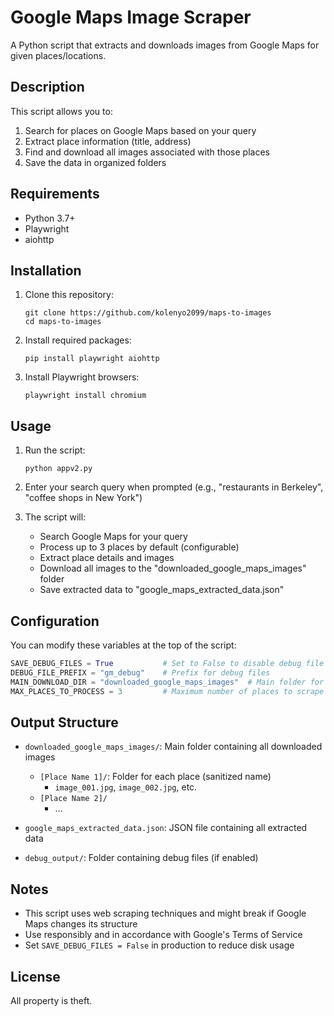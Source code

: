 # Google Maps Image Scraper

A Python script that extracts and downloads images from Google Maps for given places/locations.

## Description

This script allows you to:
1. Search for places on Google Maps based on your query
2. Extract place information (title, address)
3. Find and download all images associated with those places
4. Save the data in organized folders

## Requirements

- Python 3.7+
- Playwright
- aiohttp

## Installation

1. Clone this repository:
   ```
   git clone https://github.com/kolenyo2099/maps-to-images
   cd maps-to-images
   ```

2. Install required packages:
   ```
   pip install playwright aiohttp
   ```

3. Install Playwright browsers:
   ```
   playwright install chromium
   ```

## Usage

1. Run the script:
   ```
   python appv2.py
   ```

2. Enter your search query when prompted (e.g., "restaurants in Berkeley", "coffee shops in New York")

3. The script will:
   - Search Google Maps for your query
   - Process up to 3 places by default (configurable)
   - Extract place details and images
   - Download all images to the "downloaded_google_maps_images" folder
   - Save extracted data to "google_maps_extracted_data.json"

## Configuration

You can modify these variables at the top of the script:

```python
SAVE_DEBUG_FILES = True           # Set to False to disable debug file generation
DEBUG_FILE_PREFIX = "gm_debug"    # Prefix for debug files
MAIN_DOWNLOAD_DIR = "downloaded_google_maps_images"  # Main folder for downloads
MAX_PLACES_TO_PROCESS = 3         # Maximum number of places to scrape
```

## Output Structure

- `downloaded_google_maps_images/`: Main folder containing all downloaded images
  - `[Place Name 1]/`: Folder for each place (sanitized name)
    - `image_001.jpg`, `image_002.jpg`, etc.
  - `[Place Name 2]/`
    - ...

- `google_maps_extracted_data.json`: JSON file containing all extracted data
- `debug_output/`: Folder containing debug files (if enabled)

## Notes

- This script uses web scraping techniques and might break if Google Maps changes its structure
- Use responsibly and in accordance with Google's Terms of Service
- Set `SAVE_DEBUG_FILES = False` in production to reduce disk usage

## License

All property is theft.
